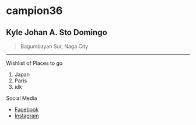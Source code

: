 # campion36
## Kyle Johan A. Sto Domingo
> Bagumbayan Sur, Naga City 
---
Wishlist of Places to go
1. Japan
2. Paris
3. idk 

Social Media
- [Facebook](https://www.facebook.com)
- [Instagram](www://www.instagram.com)
